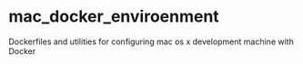 # mac_docker_enviroenment
Dockerfiles and utilities for configuring mac os x development machine with Docker
